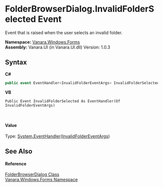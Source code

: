 # FolderBrowserDialog.InvalidFolderSelected Event
 

Event that is raised when the user selects an invalid folder.

**Namespace:**&nbsp;<a href="c580cf52-4028-70db-28d0-f9b1abc03861">Vanara.Windows.Forms</a><br />**Assembly:**&nbsp;Vanara.UI (in Vanara.UI.dll) Version: 1.0.3

## Syntax

**C#**<br />
``` C#
public event EventHandler<InvalidFolderEventArgs> InvalidFolderSelected
```

**VB**<br />
``` VB
Public Event InvalidFolderSelected As EventHandler(Of InvalidFolderEventArgs)
```

<br />

#### Value
Type: <a href="http://msdn2.microsoft.com/en-us/library/db0etb8x" target="_blank">System.EventHandler</a>(<a href="eed2d1c3-1dd5-7596-7ddb-ca1e768c9dc9">InvalidFolderEventArgs</a>)

## See Also


#### Reference
<a href="2b00e7ee-51e3-9316-ccb1-20970f8e1755">FolderBrowserDialog Class</a><br /><a href="c580cf52-4028-70db-28d0-f9b1abc03861">Vanara.Windows.Forms Namespace</a><br />